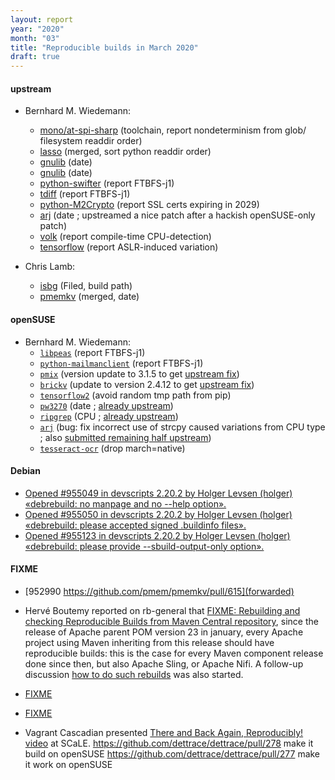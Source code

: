 ```yaml
---
layout: report
year: "2020"
month: "03"
title: "Reproducible builds in March 2020"
draft: true
---
```


#### upstream

* Bernhard M. Wiedemann:
    * [mono/at-spi-sharp](https://github.com/mono/mono/issues/19257) (toolchain, report nondeterminism from glob/ filesystem readdir order)
    * [lasso](https://dev.entrouvert.org/issues/40454) (merged, sort python readdir order)
    * [gnulib](https://lists.gnu.org/archive/html/bug-gnulib/2020-03/msg00024.html) (date)
    * [gnulib](https://lists.gnu.org/archive/html/bug-gnulib/2020-03/msg00061.html) (date)
    * [python-swifter](https://github.com/jmcarpenter2/swifter/issues/102) (report FTBFS-j1)
    * [tdiff](https://github.com/F-i-f/tdiff/issues/2) (report FTBFS-j1)
    * [python-M2Crypto](https://gitlab.com/m2crypto/m2crypto/-/issues/275) (report SSL certs expiring in 2029)
    * [arj](https://sourceforge.net/p/arj/git/merge-requests/2/) (date ; upstreamed a nice patch after a hackish openSUSE-only patch)
    * [volk](https://github.com/gnuradio/volk/issues/369) (report compile-time CPU-detection)
    * [tensorflow](https://github.com/tensorflow/tensorflow/issues/37997) (report ASLR-induced variation)


* Chris Lamb:
    * [isbg](https://gitlab.com/isbg/isbg/-/issues/151) (Filed, build path)
    * [pmemkv](https://github.com/pmem/pmemkv/pull/615) (merged, date)

#### openSUSE

* Bernhard M. Wiedemann:
    * [`libpeas`](https://bugzilla.opensuse.org/show_bug.cgi?id=1165442) (report FTBFS-j1)
    * [`python-mailmanclient`](https://bugzilla.opensuse.org/show_bug.cgi?id=1165453) (report FTBFS-j1)
    * [`pmix`](https://build.opensuse.org/request/show/788084) (version update to 3.1.5 to get [upstream fix](https://github.com/openpmix/openpmix/pull/1560))
    * [`brickv`](https://build.opensuse.org/request/show/788096) (update to version 2.4.12 to get [upstream fix](https://github.com/Tinkerforge/brickv/pull/23))
    * [`tensorflow2`](https://build.opensuse.org/request/show/787621) (avoid random tmp path from pip)
    * [`pw3270`](https://build.opensuse.org/request/show/788088) (date ; [already upstream](https://github.com/PerryWerneck/pw3270/pull/2))
    * [`ripgrep`](https://build.opensuse.org/request/show/788111) (CPU ; [already upstream](https://github.com/BurntSushi/ripgrep/commit/12e41809850a4ac14ed200101ef8b033d2a20c38))
    * [`arj`](https://build.opensuse.org/request/show/788351) (bug: fix incorrect use of strcpy caused variations from CPU type ; also [submitted remaining half upstream](https://sourceforge.net/p/arj/git/merge-requests/1/))
    * [`tesseract-ocr`](https://build.opensuse.org/request/show/788680) (drop march=native)

#### Debian

* [Opened #955049 in devscripts 2.20.2 by Holger Levsen (holger) «debrebuild: no manpage and no --help option».](https://bugs.debian.org/955049)
* [Opened #955050 in devscripts 2.20.2 by Holger Levsen (holger) «debrebuild: please accepted signed .buildinfo files».](https://bugs.debian.org/955050)
* [Opened #955123 in devscripts 2.20.2 by Holger Levsen (holger) «debrebuild: please provide --sbuild-output-only option».](https://bugs.debian.org/955123)

#### FIXME

* [952990 https://github.com/pmem/pmemkv/pull/615](forwarded)

* Hervé Boutemy reported on rb-general that [FIXME: Rebuilding and checking Reproducible Builds from Maven Central repository](https://lists.reproducible-builds.org/pipermail/rb-general/2020-March/001862.html), since the release of Apache parent POM version 23 in january, every Apache project using Maven inheriting from this release should have reproducible builds: this is the case for every Maven component release done since then, but also Apache Sling, or Apache Nifi. A follow-up discussion [how to do such rebuilds](https://lists.apache.org/thread.html/ra05a971a2de961d27691bd4624850a06a862b4223116c0c904be8397%40%3Cdev.maven.apache.org%3E) was also started.



* [FIXME](https://youtu.be/NuDIZqBdM08)

* [FIXME](https://salsa.debian.org/installer-team/debian-installer/-/merge_requests/13#note_149617)

* Vagrant Cascadian presented [There and Back Again, Reproducibly!](https://www.socallinuxexpo.org/scale/18x/presentations/there-and-back-again-reproducibly) [video](https://youtu.be/wRmOOKugpTc?t=19053) at SCaLE.
    https://github.com/dettrace/dettrace/pull/278 make it build on openSUSE
    https://github.com/dettrace/dettrace/pull/277 make it work on openSUSE
